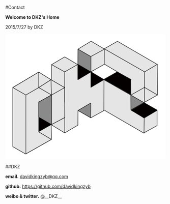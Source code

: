 #Contact

**Welcome to DKZ's Home**

2015/7/27 by DKZ

![dkzlogo](blogImg/dkzlogo.png)





##DKZ

**email.** davidkingzyb@qq.com

**github.** https://github.com/davidkingzyb

**weibo & twitter.** @\_\_DKZ\_\_